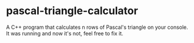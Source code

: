 # pascal-triangle-calculator
A C++ program that calculates n rows of Pascal's triangle on your console.
It was running and now it's not, feel free to fix it.
